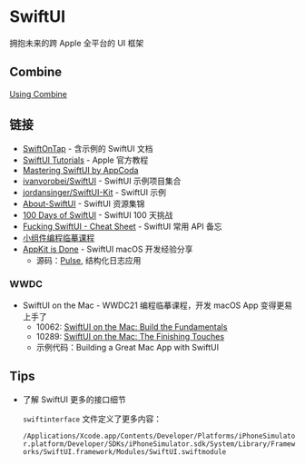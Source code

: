 # SwiftUI

拥抱未来的跨 Apple 全平台的 UI 框架

## Combine

[Using Combine](https://heckj.github.io/swiftui-notes/)

## 链接

- [SwiftOnTap](https://swiftontap.com/) - 含示例的 SwiftUI 文档
- [SwiftUI Tutorials](https://developer.apple.com/tutorials/swiftui) - Apple 官方教程
- [Mastering SwiftUI by AppCoda](https://www.appcoda.com/learnswiftui/)
- [ivanvorobei/SwiftUI](https://github.com/ivanvorobei/SwiftUI) - SwiftUI 示例项目集合
- [jordansinger/SwiftUI-Kit](https://github.com/jordansinger/SwiftUI-Kit) - SwiftUI 示例
- [About-SwiftUI](https://github.com/Juanpe/About-SwiftUI) - SwiftUI 资源集锦
- [100 Days of SwiftUI](https://www.hackingwithswift.com/100/swiftui) - SwiftUI 100 天挑战
- [Fucking SwiftUI - Cheat Sheet](https://fuckingswiftui.com) - SwiftUI 常用 API 备忘
- [小组件编程临摹课程](https://developer.apple.com/cn/news/?id=yv6so7ie)
- [AppKit is Done](https://kean.blog/post/appkit-is-done) - SwiftUI macOS 开发经验分享
  - 源码：[Pulse](https://github.com/kean/Pulse), 结构化日志应用

### WWDC

- SwiftUI on the Mac - WWDC21 编程临摹课程，开发 macOS App 变得更易上手了
  - 10062: [SwiftUI on the Mac: Build the Fundamentals](https://developer.apple.com/wwdc21/10062/)
  - 10289: [SwiftUI on the Mac: The Finishing Touches](https://developer.apple.com/wwdc21/10289/)
  - 示例代码：Building a Great Mac App with SwiftUI

## Tips 

- 了解 SwiftUI 更多的接口细节

  `swiftinterface` 文件定义了更多内容：

  `/Applications/Xcode.app/Contents/Developer/Platforms/iPhoneSimulator.platform/Developer/SDKs/iPhoneSimulator.sdk/System/Library/Frameworks/SwiftUI.framework/Modules/SwiftUI.swiftmodule`

